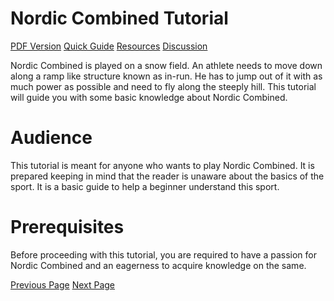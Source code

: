 # Nordic Combined Tutorial
[PDF Version](../nordic_combined/nordic_combined_pdf_version.md)
[Quick Guide](../nordic_combined/nordic_combined_quick_guide.md)
[Resources](../nordic_combined/nordic_combined_useful_resources.md)
[Discussion](../nordic_combined/nordic_combined_discussion.md)

Nordic Combined is played on a snow field. An athlete needs to move down along a ramp like structure known as in-run. He has to jump out of it with as much power as possible and need to fly along the steeply hill. This tutorial will guide you with some basic knowledge about Nordic Combined.

# Audience
This tutorial is meant for anyone who wants to play Nordic Combined. It is prepared keeping in mind that the reader is unaware about the basics of the sport. It is a basic guide to help a beginner understand this sport.

# Prerequisites
Before proceeding with this tutorial, you are required to have a passion for Nordic Combined and an eagerness to acquire knowledge on the same.


[Previous Page](../nordic_combined/index.md) [Next Page](../nordic_combined/nordic_combined_overview.md) 
